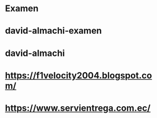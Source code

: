 # Examen
# david-almachi-examen
# david-almachi
# https://f1velocity2004.blogspot.com/
# https://www.servientrega.com.ec/
